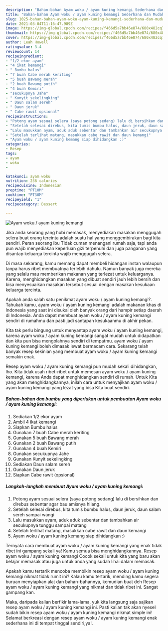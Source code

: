 ```yaml
---
description: "Bahan-bahan Ayam woku / ayam kuning kemangi Sederhana dan Mudah Dibuat"
title: "Bahan-bahan Ayam woku / ayam kuning kemangi Sederhana dan Mudah Dibuat"
slug: 1025-bahan-bahan-ayam-woku-ayam-kuning-kemangi-sederhana-dan-mudah-dibuat
date: 2021-03-04T11:16:47.989Z
image: https://img-global.cpcdn.com/recipes/f466d5a7bb46e874/680x482cq70/ayam-woku-ayam-kuning-kemangi-foto-resep-utama.jpg
thumbnail: https://img-global.cpcdn.com/recipes/f466d5a7bb46e874/680x482cq70/ayam-woku-ayam-kuning-kemangi-foto-resep-utama.jpg
cover: https://img-global.cpcdn.com/recipes/f466d5a7bb46e874/680x482cq70/ayam-woku-ayam-kuning-kemangi-foto-resep-utama.jpg
author: Leah Howell
ratingvalue: 3.4
reviewcount: 14
recipeingredient:
- "1/2 ekor ayam"
- "4 ikat kemangi"
- " Bumbu halus"
- "7 buah Cabe merah keriting"
- "5 buah Bawang merah"
- "2 buah Bawang putih"
- "4 buah Kemiri"
- "secukupnya Jahe"
- " Kunyit sekelingking"
- " Daun salam sereh"
- " Daun jeruk"
- " Cabe rawit opsional"
recipeinstructions:
- "Potong ayam sesuai selera (saya potong sedang) lalu di bersihkan dan direbus sebentar agar bau amisnya hilang."
- "Setelah selesai direbus, kita tumis bumbu halus, daun jeruk, daun salam sereh sampai wangi"
- "Lalu masukkan ayam, aduk aduk sebentar dan tambahkan air secukupnya tunggu sampai matang"
- "Setelah terlihat matang, masukkan cabe rawit dan daun kemangi"
- "Ayam woku / ayam kuning kemang siap dihidangkan :)"
categories:
- Resep
tags:
- ayam
- woku
- 

katakunci: ayam woku  
nutrition: 236 calories
recipecuisine: Indonesian
preptime: "PT10M"
cooktime: "PT30M"
recipeyield: "1"
recipecategory: Dessert

---
```



![Ayam woku / ayam kuning kemangi](https://img-global.cpcdn.com/recipes/f466d5a7bb46e874/680x482cq70/ayam-woku-ayam-kuning-kemangi-foto-resep-utama.jpg)

Jika anda seorang yang hobi memasak, menyediakan masakan menggugah selera buat orang tercinta adalah suatu hal yang menggembirakan bagi kita sendiri. Peran seorang ibu Tidak cuman menangani rumah saja, tapi anda pun wajib menyediakan keperluan gizi terpenuhi dan juga panganan yang disantap keluarga tercinta wajib menggugah selera.

Di masa  sekarang, kamu memang dapat membeli hidangan instan walaupun tanpa harus ribet membuatnya terlebih dahulu. Namun banyak juga mereka yang selalu mau memberikan makanan yang terlezat untuk keluarganya. Karena, menghidangkan masakan yang dibuat sendiri jauh lebih bersih dan bisa menyesuaikan masakan tersebut sesuai dengan masakan kesukaan keluarga tercinta. 



Apakah anda salah satu penikmat ayam woku / ayam kuning kemangi?. Tahukah kamu, ayam woku / ayam kuning kemangi adalah makanan khas di Indonesia yang saat ini disukai oleh banyak orang dari hampir setiap daerah di Indonesia. Anda dapat membuat ayam woku / ayam kuning kemangi sendiri di rumahmu dan pasti jadi santapan kesukaanmu di akhir pekan.

Kita tak perlu bingung untuk menyantap ayam woku / ayam kuning kemangi, karena ayam woku / ayam kuning kemangi sangat mudah untuk didapatkan dan kita pun bisa mengolahnya sendiri di tempatmu. ayam woku / ayam kuning kemangi boleh dimasak lewat bermacam cara. Sekarang telah banyak resep kekinian yang membuat ayam woku / ayam kuning kemangi semakin enak.

Resep ayam woku / ayam kuning kemangi pun mudah sekali dihidangkan, lho. Kita tidak usah ribet-ribet untuk memesan ayam woku / ayam kuning kemangi, karena Anda dapat menghidangkan sendiri di rumah. Untuk Kita yang akan menghidangkannya, inilah cara untuk menyajikan ayam woku / ayam kuning kemangi yang lezat yang bisa Kita buat sendiri.

<!--inarticleads1-->

##### Bahan-bahan dan bumbu yang diperlukan untuk pembuatan Ayam woku / ayam kuning kemangi:

1. Sediakan 1/2 ekor ayam
1. Ambil 4 ikat kemangi
1. Siapkan  Bumbu halus
1. Gunakan 7 buah Cabe merah keriting
1. Gunakan 5 buah Bawang merah
1. Gunakan 2 buah Bawang putih
1. Gunakan 4 buah Kemiri
1. Gunakan secukupnya Jahe
1. Gunakan  Kunyit sekelingking
1. Sediakan  Daun salam sereh
1. Gunakan  Daun jeruk
1. Siapkan  Cabe rawit (opsional)




<!--inarticleads2-->

##### Langkah-langkah membuat Ayam woku / ayam kuning kemangi:

1. Potong ayam sesuai selera (saya potong sedang) lalu di bersihkan dan direbus sebentar agar bau amisnya hilang.
1. Setelah selesai direbus, kita tumis bumbu halus, daun jeruk, daun salam sereh sampai wangi
1. Lalu masukkan ayam, aduk aduk sebentar dan tambahkan air secukupnya tunggu sampai matang
1. Setelah terlihat matang, masukkan cabe rawit dan daun kemangi
1. Ayam woku / ayam kuning kemang siap dihidangkan :)




Ternyata cara membuat ayam woku / ayam kuning kemangi yang enak tidak ribet ini gampang sekali ya! Kamu semua bisa menghidangkannya. Resep ayam woku / ayam kuning kemangi Cocok sekali untuk kita yang baru akan belajar memasak atau juga untuk anda yang sudah lihai dalam memasak.

Apakah kamu tertarik mencoba membikin resep ayam woku / ayam kuning kemangi nikmat tidak rumit ini? Kalau kamu tertarik, mending kamu segera buruan menyiapkan alat dan bahan-bahannya, kemudian buat deh Resep ayam woku / ayam kuning kemangi yang nikmat dan tidak ribet ini. Sangat gampang kan. 

Maka, daripada kalian berfikir lama-lama, yuk kita langsung saja sajikan resep ayam woku / ayam kuning kemangi ini. Pasti kalian tak akan nyesel sudah bikin resep ayam woku / ayam kuning kemangi nikmat simple ini! Selamat berkreasi dengan resep ayam woku / ayam kuning kemangi enak sederhana ini di tempat tinggal sendiri,ya!.

